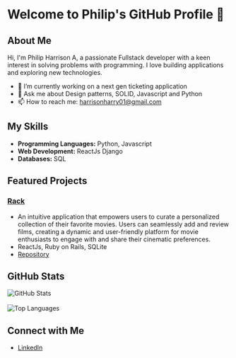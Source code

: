 # Welcome to Philip's GitHub Profile 👋

## About Me

Hi, I'm Philip Harrison A, a passionate Fullstack developer with a keen interest in solving problems with programming. I love building applications and exploring new technologies.

- 🔭 I’m currently working on a next gen ticketing application
- 💬 Ask me about Design patterns, SOLID, Javascript and Python
- 📫 How to reach me: harrisonharry01@gmail.com

## My Skills

- **Programming Languages:** Python, Javascript
- **Web Development:** ReactJs Django
- **Databases:** SQL

## Featured Projects

### [Rack](https://rack.onrender.com/)
- An intuitive application that empowers users to curate a personalized collection of their favorite movies. Users can seamlessly add and review films, creating a dynamic and user-friendly platform for movie enthusiasts to engage with and share their cinematic preferences.
- ReactJs, Ruby on Rails, SQLite
- [Repository](https://github.com/Phil-Hary/rack)
  
## GitHub Stats

![GitHub Stats](https://github-readme-stats.vercel.app/api?username=Phil-hary&show_icons=true&count_private=true&hide=contribs,prs&theme=radical)
\
\
![Top Languages](https://github-readme-stats.vercel.app/api/top-langs/?username=Phil-hary&layout=compact)

## Connect with Me

- [LinkedIn](https://www.linkedin.com/in/philip-harrison-a-4401b5197/)
